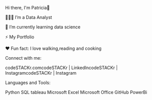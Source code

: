 Hi there, I'm Patricia👋

👩🏻‍💼 I’m a Data Analyst

🔭 I’m currently learning data science

⚡ My Portfolio

❤️ Fun fact: I love walking,reading and cooking 

Connect with me:

codeSTACKr.comcodeSTACKr | LinkedIncodeSTACKr | InstagramcodeSTACKr | Instagram


Languages and Tools:

Python SQL tableau Microsoft Excel Microsoft Office GitHub PowerBi
